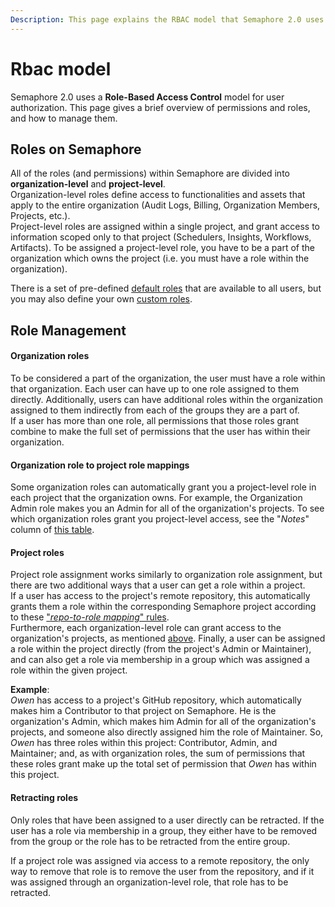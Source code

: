 ```yaml
---
Description: This page explains the RBAC model that Semaphore 2.0 uses for user authorization. Here you will find information about existing permissions, roles, and role management.
---
```


# Rbac model

Semaphore 2.0 uses a **Role-Based Access Control** model for user authorization.
This page gives a brief overview of permissions and roles, and how to manage them.

## Roles on Semaphore

All of the roles (and permissions) within Semaphore are divided into __organization-level__ and __project-level__.<br />
Organization-level roles define access to functionalities and assets that apply to the entire organization (Audit Logs, Billing, 
Organization Members, Projects, etc.).<br/>
Project-level roles are assigned within a single project, and grant access
to information scoped only to that project (Schedulers, Insights, Workflows, Artifacts).
To be assigned a project-level role, you have to be a part of the organization
which owns the project (i.e. you must have a role within the organization).

There is a set of pre-defined [default roles](/security/default-roles) that are available to all users, but you may also define your own [custom roles](/security/custom-roles).

## Role Management

#### Organization roles

To be considered a part of the organization, the user must have a role within that organization.
Each user can have up to one role assigned to them directly. Additionally,
users can have additional roles within the organization assigned to them indirectly from each of the groups
they are a part of.<br/>
If a user has more than one role, all permissions that those roles grant combine to
make the full set of permissions that the user has within their organization.

#### Organization role to project role mappings

Some organization roles can automatically grant you a project-level role in each project
that the organization owns. For example, the Organization Admin role makes you an Admin for all
of the organization's projects. To see which organization roles grant you project-level
access, see the "*Notes*" column of [this table](/security/default-roles/#organization-roles).

#### Project roles

Project role assignment works similarly to organization role assignment, but there
are two additional ways that a user can get a role within a project.<br/>
If a user has access to the project's remote repository, this automatically grants them
a role within the corresponding Semaphore project according to these ["*repo-to-role mapping*"
rules](/security/repository-to-role-mappings/).<br/>
Furthermore, each organization-level role can grant access to the organization's projects, as mentioned
[above](organization-role-to-project-role-mappings). Finally, a user can be assigned a role
within the project directly (from the project's Admin or Maintainer), and can also get a role via
membership in a group which was assigned a role within the given project.

**Example**:<br/> *Owen* has access to a project's GitHub repository, which automatically makes him
a Contributor to that project on Semaphore. He is the organization's Admin, which makes him Admin for
all of the organization's projects, and someone also directly assigned him the role of Maintainer.
So, *Owen* has three roles within this project: Contributor, Admin, and Maintainer; and,
as with organization roles, the sum of permissions that these roles grant make up the total set
of permission that *Owen* has within this project. 

#### Retracting roles

Only roles that have been assigned to a user directly can be retracted. If the user has a role
via membership in a group, they either have to be removed from the group or
the role has to be retracted from the entire group.

If a project role was assigned via access to a remote repository, the only way to remove that
role is to remove the user from the repository, and if it was assigned through an organization-level
role, that role has to be retracted.

